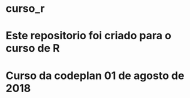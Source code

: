 # curso_r
# Este repositorio foi criado para o curso de R
# Curso da codeplan 01 de agosto de 2018  
